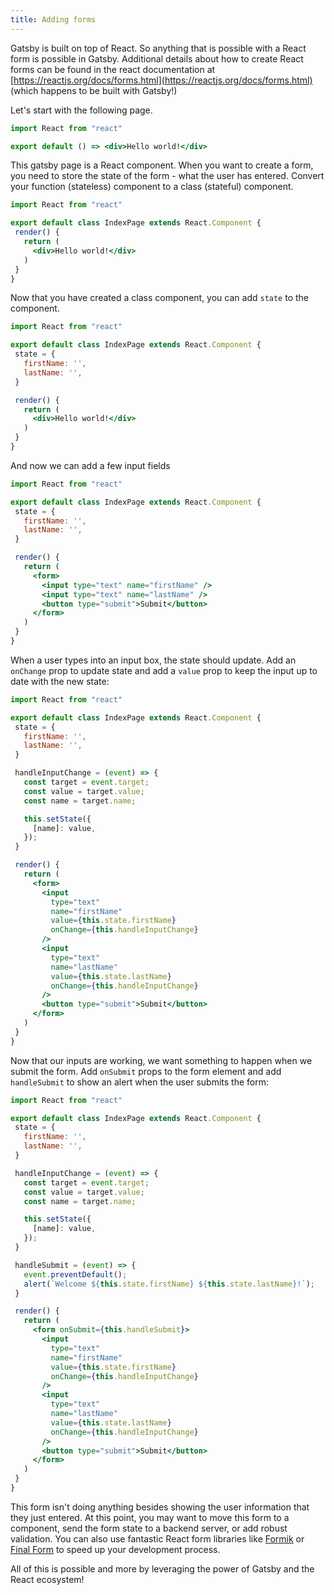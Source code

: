 ```yaml
---
title: Adding forms
---
```


Gatsby is built on top of React. So anything that is possible with a React form is possible in Gatsby. Additional details about how to create React forms can be found in the react documentation at [https://reactjs.org/docs/forms.html](https://reactjs.org/docs/forms.html) (which happens to be built with Gatsby!)

Let's start with the following page.

 ```jsx
import React from "react"

export default () => <div>Hello world!</div>
```

This gatsby page is a React component. When you want to create a form, you need to store the state of the form - what the user has entered. Convert your function (stateless) component to a class (stateful) component.

 ```jsx
import React from "react"

export default class IndexPage extends React.Component {
  render() {
    return (
      <div>Hello world!</div>
    )
  }
}
```

Now that you have created a class component, you can add `state` to the component.

 ```jsx
import React from "react"

export default class IndexPage extends React.Component {
  state = {
    firstName: '',
    lastName: '',
  }

  render() {
    return (
      <div>Hello world!</div>
    )
  }
}
```

And now we can add a few input fields

 ```jsx
import React from "react"

export default class IndexPage extends React.Component {
  state = {
    firstName: '',
    lastName: '',
  }

  render() {
    return (
      <form>
        <input type="text" name="firstName" />
        <input type="text" name="lastName" />
        <button type="submit">Submit</button>
      </form>
    )
  }
}
```

When a user types into an input box, the state should update. Add an `onChange` prop to update state and add a `value` prop to keep the input up to date with the new state:

 ```jsx
import React from "react"

export default class IndexPage extends React.Component {
  state = {
    firstName: '',
    lastName: '',
  }

  handleInputChange = (event) => {
    const target = event.target;
    const value = target.value;
    const name = target.name;

    this.setState({
      [name]: value,
    });
  }

  render() {
    return (
      <form>
        <input
          type="text"
          name="firstName"
          value={this.state.firstName}
          onChange={this.handleInputChange}
        />
        <input
          type="text"
          name="lastName"
          value={this.state.lastName}
          onChange={this.handleInputChange}
        />
        <button type="submit">Submit</button>
      </form>
    )
  }
}
```

Now that our inputs are working, we want something to happen when we submit the form. Add `onSubmit` props to the form element and add `handleSubmit` to show an alert when the user submits the form:

 ```jsx
import React from "react"

export default class IndexPage extends React.Component {
  state = {
    firstName: '',
    lastName: '',
  }

  handleInputChange = (event) => {
    const target = event.target;
    const value = target.value;
    const name = target.name;

    this.setState({
      [name]: value,
    });
  }

  handleSubmit = (event) => {
    event.preventDefault();
    alert(`Welcome ${this.state.firstName} ${this.state.lastName}!`);
  }

  render() {
    return (
      <form onSubmit={this.handleSubmit}>
        <input
          type="text"
          name="firstName"
          value={this.state.firstName}
          onChange={this.handleInputChange}
        />
        <input
          type="text"
          name="lastName"
          value={this.state.lastName}
          onChange={this.handleInputChange}
        />
        <button type="submit">Submit</button>
      </form>
    )
  }
}
```

This form isn't doing anything besides showing the user information that they just entered. At this point, you may want to move this form to a component, send the form state to a backend server, or add robust validation. You can also use fantastic React form libraries like [Formik](https://github.com/jaredpalmer/formik) or [Final Form](https://github.com/final-form/react-final-form) to speed up your development process.

All of this is possible and more by leveraging the power of Gatsby and the React ecosystem!
